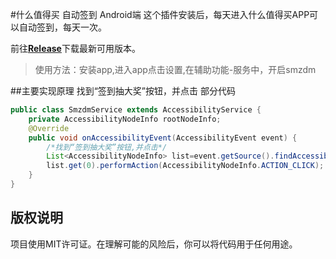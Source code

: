 #什么值得买 自动签到 Android端
这个插件安装后，每天进入什么值得买APP可以自动签到，每天一次。

前往[**Release**](https://github.com/tttony3/smzdm/releases/)下载最新可用版本。
> 使用方法：安装app,进入app点击设置,在辅助功能-服务中，开启smzdm
  
##主要实现原理
找到“签到抽大奖”按钮，并点击
部分代码
```java
public class SmzdmService extends AccessibilityService {
    private AccessibilityNodeInfo rootNodeInfo;
    @Override
    public void onAccessibilityEvent(AccessibilityEvent event) {
        /*找到“签到抽大奖”按钮,并点击*/
        List<AccessibilityNodeInfo> list=event.getSource().findAccessibilityNodeInfosByViewId("com.smzdm.client.android:id/usercenter_login");
        list.get(0).performAction(AccessibilityNodeInfo.ACTION_CLICK);
    }
}
```
## 版权说明
项目使用MIT许可证。在理解可能的风险后，你可以将代码用于任何用途。
